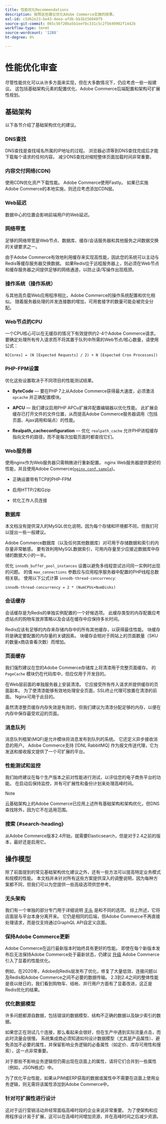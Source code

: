 ```yaml
---
title: 性能优化Recommendations
description: 按照这些建议优化Adobe Commerce实施的效果。
exl-id: c5d62e23-be43-4eea-afdb-bb1b156848f9
source-git-commit: 065c56f20ba5b1eef8c331c5c2f5649902f1442b
workflow-type: tm+mt
source-wordcount: '1288'
ht-degree: 0%

---
```


# 性能优化审查

尽管性能优化可以从许多方面来实现，但在大多数情况下，仍应考虑一些一般建议。 这包括基础架构元素的配置优化、Adobe Commerce后端配置和架构可扩展性规划。

## 基础架构

以下各节介绍了基础架构优化的建议。

### DNS查找

DNS查找是查找域名所属的IP地址的过程。 浏览器必须等到DNS查找完成后才能下载每个请求的任何内容。 减少DNS查找对缩短整体页面加载时间非常重要。

### 内容交付网络(CDN)

使用CDN优化资产下载性能。 Adobe Commerce使用Fastly。 如果已实施Adobe Commerce的本地实施，则还应考虑添加CDN层。

### Web延迟

数据中心的位置会影响前端用户的Web延迟。

### 网络带宽

足够的网络带宽是Web节点、数据库、缓存/会话服务器和其他服务之间数据交换的关键要求之一。

由于Adobe Commerce有效地利用缓存来实现高性能，因此您的系统可以主动与Redis等缓存服务器交换数据。 如果Redis位于远程服务器上，则必须在Web节点和缓存服务器之间提供足够的网络通道，以防止读/写操作出现瓶颈。

### 操作系统（操作系统）

与其他高负载Web应用程序相比，Adobe Commerce的操作系统配置和优化相似。 随着服务器处理的并发连接数的增加，可用套接字的数量可能会被完全分配。

### Web节点的CPU

一个CPU核心可以在无缓存的情况下有效提供约2-4个Adobe Commerce请求。 要确定处理所有传入请求而不将其置于队列中所需的Web节点/核心数量，请使用公式：

```
N[Cores] = (N [Expected Requests] / 2) + N [Expected Cron Processes])
```

### PHP-FPM设置

优化这些设置取决于不同项目的性能测试结果。

- **ByteCode** — 要在PHP 7上从Adobe Commerce获得最大速度，必须激活 `opcache` 并正确配置模块。

- **APCU** — 我们建议启用PHP APCu扩展并配置编辑器以优化性能。 此扩展会缓存已打开文件的文件位置，从而提高Adobe Commerce服务器调用（包括页面、Ajax调用和端点）的性能。

- **Realpath_cacheconfiguration** — 优化 `realpath_cache` 允许PHP进程缓存指向文件的路径，而不是每次加载页面时都查找它们。

### Web服务器

使用nginx作为Web服务器只需稍微进行重新配置。 nginx Web服务器提供更好的性能，并且使用Adobe Commerce([`nginx.conf.sample`](https://github.com/magento/magento2/blob/2.4/nginx.conf.sample))。

- 正确设置带有TCP的PHP-FPM

- 启用HTTP/2和Gzip

- 优化工作人员连接

### 数据库

本文档没有提供深入的MySQL优化说明，因为每个存储和环境都不同，但我们可以提出一些一般建议。

Adobe Commerce数据库（以及任何其他数据库）对可用于存储数据和索引的内存量非常敏感。 要有效利用MySQL数据索引，可用内存量至少应接近数据库中存储的数据大小的一半。

优化 `innodb_buffer_pool_instances` 设置以避免多线程尝试访问同一实例时出现的问题。 的值 `max_connections` 参数应与应用程序服务器中配置的PHP线程总数相关联。 使用以下公式计算 `innodb-thread-concurrency`:

```
innodb-thread-concurrency = 2 * (NumCPUs+NumDisks)
```

### 会话缓存

会话缓存是为Redis的单独实例配置的一个好候选项。 此缓存类型的内存配置应考虑站点的购物车放弃策略以及会话在缓存中应保持多长时间。

Redis应该有足够的内存来存储内存中的所有其他缓存，以获得最佳性能。 块缓存将是确定要配置的内存量的关键因素。 块缓存会相对于网站上的页面数量（SKU的数量x商店查看次数）而增加。

### 页面缓存

我们强烈建议在您的Adobe Commerce存储库上将清漆用于完整页面缓存。 的 `PageCache` 模块仍在代码库中，但应仅用于开发目的。

在Web层前面的单独服务器上安装清漆。 它应接受所有传入请求并提供缓存的页面副本。 为了使清漆能够有效地处理安全页面，SSL终止代理可放置在清漆的前面。 Nginx可用于此目的。

虽然清漆整页缓存内存失效是有效的，但我们建议为清漆分配足够的内存，以便在内存中保存最受欢迎的页面。

### 消息队列

消息队列框架(MQF)是允许模块将消息发布到队列的系统。 它还定义异步接收消息的用户。 Adobe Commerce支持 [!DNL RabbitMQ] 作为报文传送代理，它为发送和接收报文提供了一个可扩展的平台。

### 性能测试和监控

我们始终建议在每个生产版本之前对性能进行测试，以评估您的电子商务平台的功能。 在启动后保持监控，并有可扩展性和备份计划来处理高峰时间。

>[!NOTE]
>
> 云基础架构上的Adobe Commerce已应用上述所有基础架构和架构优化，但DNS查找除外，因为它不在适用范围。

### 搜索 {#search-heading}

从Adobe Commerce版本2.4开始，就需要Elasticsearch，但是对于2.4之前的版本，最好还是启用它。

## 操作模型

除了前面提到的常见基础架构优化建议之外，还有一些方法可以提高特定业务模式和规模的性能。 本文档并未针对所有这些方案提供深入的调整说明，因为每种方案都不同，但我们可以为您提供一些高级选项供您参考。

### 无头架构

我们有一个单独的部分专门用于详细说明 [无头](../../architecture/headless/adobe-commerce.md) 是和不同的选项。 综上所述，它将店面层与平台本身分离开来。 它仍是相同的后端，但Adobe Commerce不再直接处理请求，而是仅支持通过GraphQL API自定义店面。

### 保持Adobe Commerce更新

Adobe Commerce在运行最新版本时始终具有更好的性能。 即使在每个新版本发布后无法保持Adobe Commerce处于最新状态，仍建议 [升级](../../../upgrade/overview.md) Adobe Commerce引入了显着的性能优化。

例如，在2020年，Adobe向Redis层发布了优化，修复了大量低效、连接问题以及Redis和Adobe Commerce之间不必要的数据传输。 2.3到2.4之间的整体性能是夜以继日的，我们看到购物车、结帐、并行用户方面有了显着改进，这正是Redis优化的结果。

### 优化数据模型

许多问题都源自数据，包括错误的数据模型、结构不正确的数据以及缺少索引的数据。

如果您正在测试几个连接，那么看起来会很好，但在生产中遇到实际流量点击，而此时流量会很慢。 系统集成商必须知道如何设计数据模型（尤其是产品属性）、避免添加不必要的属性，并保留影响业务逻辑的必备属性（如定价、库存可用性和搜索），这一点非常重要。

对于那些不影响业务逻辑但仍需出现在店面上的属性，请将它们合并到一些属性（例如，JSON格式）中。

为了优化平台性能，如果从PIM或ERP获取的数据或属性中不需要在店面上使用业务逻辑，则无需将该属性添加到Adobe Commerce中。

### 针对可扩展性进行设计

这对于运行营销活动并经常面临高峰时段的企业来说非常重要。 为了使架构和应用程序设计易于扩展，这可以在高峰时间增加资源，并在高峰时间之后减少资源。
